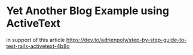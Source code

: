 # Yet Another Blog Example using ActiveText

in support of this article 
https://dev.to/adrienpoly/step-by-step-guide-to-test-rails-activetext-4b8o

